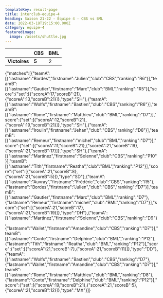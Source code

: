 ```yaml
---
templateKey: result-page
title: interclub-equipe-4
heading: Saison 21-22 - Équipe 4 - CBS vs BML
date: 2022-03-18T19:15:00.000Z
category: equipe-4
featuredimage:
  image: /assets/shuttle.jpg
---
```

|               | CBS   | BML |
| ------------- | ----- | --- |
| **Victoires** | **5** | 2   |

<scoreboard>{"matches":[{"teamA":[{"lastname":"Bordes","firstname":"Julien","club":"CBS","ranking":"R6"}],"teamB":[{"lastname":"Gautier","firstname":"Marc","club":"BML","ranking":"R5"}],"score":{"set":[{"scoreA":17,"scoreB":21},{"scoreA":13,"scoreB":21}]},"type":"SH"},{"teamA":[{"lastname":"Wolfs","firstname":"Bastien","club":"CBS","ranking":"R6"}],"teamB":[{"lastname":"Rome","firstname":"Matthieu","club":"BML","ranking":"D7"}],"score":{"set":[{"scoreA":12,"scoreB":21},{"scoreA":19,"scoreB":21}]},"type":"SH"},{"teamA":[{"lastname":"Iroulin","firstname":"Jehan","club":"CBS","ranking":"D8"}],"teamB":[{"lastname":"Remeur","firstname":"michel","club":"BML","ranking":"D7"}],"score":{"set":[{"scoreA":11,"scoreB":21},{"scoreA":21,"scoreB":19},{"scoreA":21,"scoreB":17}]},"type":"SH"},{"teamA":[{"lastname":"Martinez","firstname":"Solenne","club":"CBS","ranking":"P10"}],"teamB":[{"lastname":"Tith","firstname":"Reatha","club":"BML","ranking":"P12"}],"score":{"set":[{"scoreA":21,"scoreB":8},{"scoreA":21,"scoreB":5}]},"type":"SD"},{"teamA":[{"lastname":"Auvray","firstname":"Frédéric","club":"CBS","ranking":"R5"},{"lastname":"Bordes","firstname":"Julien","club":"CBS","ranking":"D7"}],"teamB":[{"lastname":"Gautier","firstname":"Marc","club":"BML","ranking":"D7"},{"lastname":"Remeur","firstname":"michel","club":"BML","ranking":"D7"}],"score":{"set":[{"scoreA":21,"scoreB":17},{"scoreA":21,"scoreB":19}]},"type":"DH"},{"teamA":[{"lastname":"Martinez","firstname":"Solenne","club":"CBS","ranking":"D9"},{"lastname":"Wallet","firstname":"Amandine","club":"CBS","ranking":"D7"}],"teamB":[{"lastname":"Conte","firstname":"Delphine","club":"BML","ranking":"P12"},{"lastname":"Tith","firstname":"Reatha","club":"BML","ranking":"P12"}],"score":{"set":[{"scoreA":21,"scoreB":7},{"scoreA":21,"scoreB":11}]},"type":"DD"},{"teamA":[{"lastname":"Wolfs","firstname":"Bastien","club":"CBS","ranking":"D7"},{"lastname":"Wallet","firstname":"Amandine","club":"CBS","ranking":"D7"}],"teamB":[{"lastname":"Rome","firstname":"Matthieu","club":"BML","ranking":"D8"},{"lastname":"Conte","firstname":"Delphine","club":"BML","ranking":"P12"}],"score":{"set":[{"scoreA":19,"scoreB":21},{"scoreA":21,"scoreB":5},{"scoreA":21,"scoreB":12}]},"type":"MX"}]}</scoreboard>